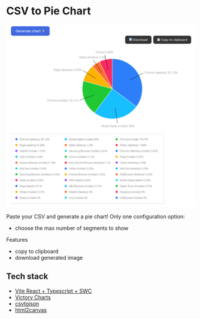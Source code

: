 # CSV to Pie Chart

![screenshot](./screenshot.png)

Paste your CSV and generate a pie chart! Only one configuration option:

- choose the max number of segments to show

Features

- copy to clipboard
- download generated image

## Tech stack

- [Vite React + Typescript + SWC](https://vite.dev/)
- [Victory Charts](https://commerce.nearform.com/open-source/victory/)
- [csvtojson](https://www.npmjs.com/package/csvtojson)
- [html2canvas](https://www.npmjs.com/package/html2canvas/v/1.4.1)
